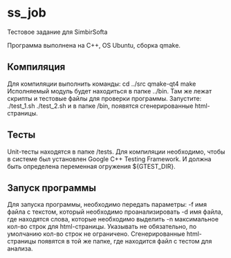 # ss_job
Тестовое задание для SimbirSofta

Программа выполнена на С++, OS Ubuntu, сборка qmake.

Компиляция
----------
Для компиляции выполнить команды:
    cd ../src
    qmake-qt4
    make
Исполняемый модуль будет находиться в папке ../bin. Там же лежат скрипты и тестовые файлы для проверки
программы. Запустите:
    ./test_1.sh
    ./test_2.sh
и в папке /bin, появятся сгенерированные html-страницы.

Тесты
-----
Unit-тесты находятся в папке /tests. Для компиляции необходимо, чтобы в системе был установлен Google C++ Testing Framework.
И должна быть определена переменная огружения ${GTEST_DIR}.

Запуск программы
----------------
Для запуска программы, необходимо передать параметры:
    -f имя файла с текстом, который необходимо проанализировать
    -d имя файла, где находятся слова, которые необходимо выделить
    -n максимальное кол-во строк для html-страницы. Указывать не обязательно, по умолчанию кол-во строк не ограничено.
Сгенерированные html-страницы появятся в той же папке, где находится файл с тестом для анализа.